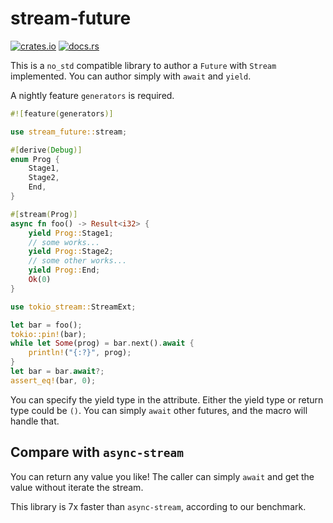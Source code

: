 # stream-future

[![crates.io](https://img.shields.io/crates/v/stream-future)](https://crates.io/crates/stream-future)
[![docs.rs](https://img.shields.io/badge/docs.rs-stream--future-latest)](https://docs.rs/stream-future)

This is a `no_std` compatible library to author a `Future` with `Stream` implemented.
You can author simply with `await` and `yield`.

A nightly feature `generators` is required.

``` rust
#![feature(generators)]

use stream_future::stream;

#[derive(Debug)]
enum Prog {
    Stage1,
    Stage2,
    End,
}

#[stream(Prog)]
async fn foo() -> Result<i32> {
    yield Prog::Stage1;
    // some works...
    yield Prog::Stage2;
    // some other works...
    yield Prog::End;
    Ok(0)
}

use tokio_stream::StreamExt;

let bar = foo();
tokio::pin!(bar);
while let Some(prog) = bar.next().await {
    println!("{:?}", prog);
}
let bar = bar.await?;
assert_eq!(bar, 0);
```

You can specify the yield type in the attribute. Either the yield type or return type could be `()`.
You can simply `await` other futures, and the macro will handle that.

## Compare with `async-stream`
You can return any value you like! The caller can simply `await` and get the value without iterate the stream.

This library is 7x faster than `async-stream`, according to our benchmark.
